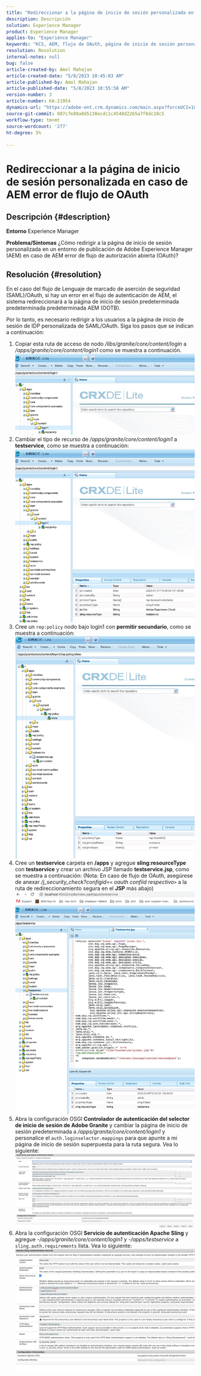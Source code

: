 ```yaml
---
title: "Redireccionar a la página de inicio de sesión personalizada en caso de AEM error de flujo de OAuth"
description: Descripción
solution: Experience Manager
product: Experience Manager
applies-to: "Experience Manager"
keywords: "KCS, AEM, flujo de OAuth, página de inicio de sesión personalizada"
resolution: Resolution
internal-notes: null
bug: false
article-created-by: Amol Mahajan
article-created-date: "5/8/2023 10:45:03 AM"
article-published-by: Amol Mahajan
article-published-date: "5/8/2023 10:55:58 AM"
version-number: 3
article-number: KA-21954
dynamics-url: "https://adobe-ent.crm.dynamics.com/main.aspx?forceUCI=1&pagetype=entityrecord&etn=knowledgearticle&id=e93f925e-8ded-ed11-8849-6045bd006295"
source-git-commit: 087c7e88a0d5138ecdc1c4548d2265a7f8dc18c5
workflow-type: tm+mt
source-wordcount: '277'
ht-degree: 5%

---
```


# Redireccionar a la página de inicio de sesión personalizada en caso de AEM error de flujo de OAuth

## Descripción {#description}

<b>Entorno</b>
Experience Manager


<b>Problema/Síntomas</b>
¿Cómo redirigir a la página de inicio de sesión personalizada en un entorno de publicación de Adobe Experience Manager (AEM) en caso de AEM error de flujo de autorización abierta (OAuth)?


## Resolución {#resolution}


En el caso del flujo de Lenguaje de marcado de aserción de seguridad (SAML)/OAuth, si hay un error en el flujo de autenticación de AEM, el sistema redireccionará a la página de inicio de sesión predeterminada predeterminada predeterminada AEM (OOTB).

Por lo tanto, es necesario redirigir a los usuarios a la página de inicio de sesión de IDP personalizada de SAML/OAuth. Siga los pasos que se indican a continuación:

1. Copiar esta ruta de acceso de nodo */libs/granite/core/content/login* a */apps/granite/core/content/login1* como se muestra a continuación.![](assets/704db5a9-53eb-ed11-a7c6-6045bd006e5a.png)
2. Cambiar el tipo de recurso de */apps/granite/core/content/login1* a <b>testservice</b>, como se muestra a continuación:![](assets/25e0ebb5-ede4-ed11-a7c7-6045bd006a22.png)
3. Cree un `rep:policy` nodo bajo login1 con <b>permitir secundario</b>, como se muestra a continuación:![](assets/cc0347ce-ede4-ed11-a7c7-6045bd006a22.png)
4. Cree un <b>testservice</b> carpeta en <b>/apps</b> y agregue <b>sling:resourceType</b> con <b>testservice</b> y crear un archivo JSP llamado <b>testservice.jsp</b>, como se muestra a continuación: (Nota: En caso de flujo de OAuth, asegúrese de anexar */j_security_check?configid=`<` oauth confiid respectivo`>`* a la ruta de redireccionamiento segura en el <b>JSP</b> más abajo)![](assets/aec657e1-ede4-ed11-a7c7-6045bd006a22.png)
5. Abra la configuración OSGI <b>Controlador de autenticación del selector de inicio de sesión de Adobe Granite</b> y cambiar la página de inicio de sesión predeterminada a */apps/granite/core/content/login1* y personalice el `auth.loginselector.mappings` para que apunte a mi página de inicio de sesión superpuesta para la ruta segura. Vea lo siguiente:![](assets/b45869f6-ede4-ed11-a7c7-6045bd006a22.png)
6. Abra la configuración OSGI <b>Servicio de autenticación Apache Sling</b> y agregue *-/apps/granite/core/content/login1* y *-/apps/testservice* a `sling.auth.requirements` lista. Vea lo siguiente:![](assets/494fad08-eee4-ed11-a7c7-6045bd006a22.png)

